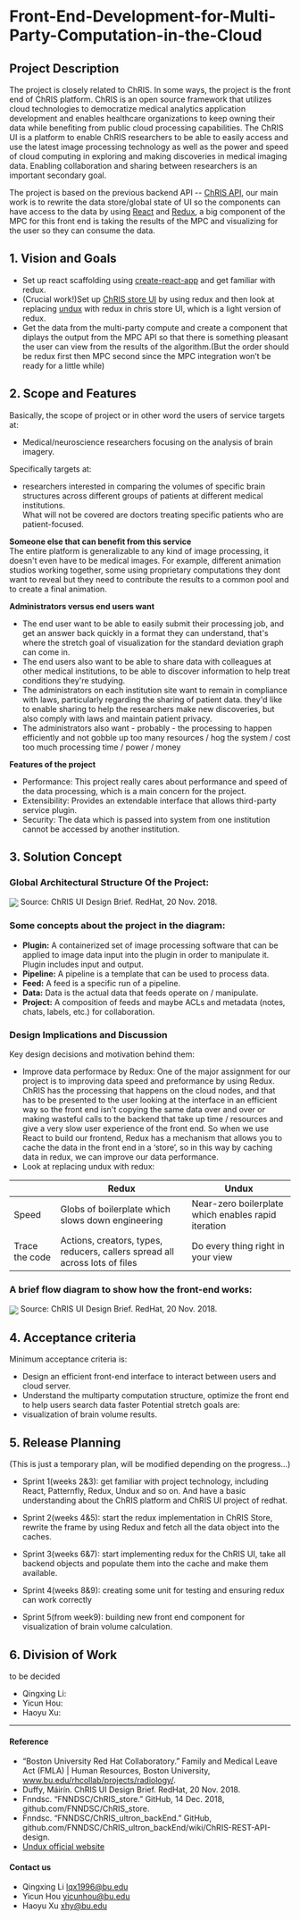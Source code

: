 # Front-End-Development-for-Multi-Party-Computation-in-the-Cloud

## Project Description

The project is closely related to ChRIS. In some ways, the project is the front end of ChRIS platform. ChRIS is an open source framework that utilizes cloud technologies to democratize medical analytics application development and enables healthcare organizations to keep owning their data while benefiting from public cloud processing capabilities.  The ChRIS UI is a platform to enable ChRIS researchers to be able to easily access and use the latest image processing technology as well as the power and speed of cloud computing in exploring and making discoveries in medical imaging data. Enabling collaboration and sharing between researchers is an important secondary goal.

The project is based on the previous backend API -- [ChRIS API](https://fnndsc.github.io/fnndsc/chrisdoc/), our main work is to rewrite the data store/global state of UI so the components can have access to the data by using [React](https://github.com/facebook/react) and [Redux](https://github.com/reduxjs/redux), a big component of the MPC for this front end is taking the results of the MPC and visualizing for the user so they can consume the data.


## 1. Vision and Goals

* Set up react scaffolding using [create-react-app](https://github.com/facebook/create-react-app) and get familiar with redux.
* (Crucial work!)Set up [ChRIS store UI](https://github.com/FNNDSC/ChRIS_store_ui) by using redux and then look at replacing [undux](https://github.com/bcherny/undux) with redux in chris store UI, which is a light version of redux.
* Get the data from the multi-party compute and create a component that diplays the output from the MPC API so that there is something pleasant the user can view from the results of the algorithm.(But the order should be redux first then MPC second since the MPC integration won’t be ready for a little while)

## 2. Scope and Features
Basically, the scope of project or in other word the users of service targets at:  
* Medical/neuroscience researchers focusing on the analysis of brain imagery.  

Specifically targets at:  
* researchers interested in comparing the volumes of specific brain structures across different groups of patients at different medical institutions.  
What will not be covered are doctors treating specific patients who are patient-focused.  

**Someone else that can benefit from this service**  
The entire platform is generalizable to any kind of image processing, it doesn't even have to be medical images. For example, different animation studios working together, some using proprietary computations they dont want to reveal but they need to contribute the results to a common pool and to create a final animation.  

**Administrators versus end users want**
* The end user want to be able to easily submit their processing job, and get an answer back quickly in a format they can understand, that's where the stretch goal of visualization for the standard deviation graph can come in.
* The end users also want to be able to share data with colleagues at other medical institutions, to be able to discover information to help treat conditions they're studying.
* The administrators on each institution site want to remain in compliance with laws, particularly regarding the sharing of patient data. they'd like to enable sharing to help the researchers make new discoveries, but also comply with laws and maintain patient privacy.
* The administrators also want - probably - the processing to happen efficiently and not gobble up too many resources / hog the system / cost too much processing time / power / money  

**Features of the project**
* Performance: This project really cares about performance and speed of the data processing, which is a main concern for the project.
* Extensibility: Provides an extendable interface that allows third-party service plugin.
* Security: The data which is passed into system from one institution cannot be accessed by another institution.

## 3. Solution Concept

### Global Architectural Structure Of the Project:
<img align = center src = "https://github.com/bu-528-sp19/Front-End-Development-for-Multi-Party-Computation-in-the-Cloud/blob/master/diagram.png">
Source: ChRIS UI Design Brief. RedHat, 20 Nov. 2018.

### Some concepts about the project in the diagram:
- **Plugin:** A containerized set of image processing software that can be applied to image data input into the plugin in order to manipulate it. Plugin includes input and output.
- **Pipeline:** A pipeline is a template that can be used to process data.
- **Feed:** A feed is a specific run of a pipeline.
- **Data:** Data is the actual data that feeds operate on / manipulate.
- **Project:** A composition of feeds and maybe ACLs and metadata (notes, chats, labels, etc.) for collaboration.

### Design Implications and Discussion
Key design decisions and motivation behind them:  
- Improve data performace by Redux: One of the major assignment for our project is to improving data speed and preformance by using Redux. ChRIS has the processing that happens on the cloud nodes, and that has to be presented to the user looking at the interface in an efficient way so the front end isn't copying the same data over and over or making wasteful calls to the backend that take up time / resources and give a very slow user experience of the front end. So when we use React to build our frontend, Redux has a mechanism that allows you to cache the data in the front end in a ‘store’, so in this way by caching data in redux, we can improve our data performance.
- Look at replacing undux with redux: 

|                  |  __Redux__ |  __Undux__ |
|-------------     |------------|------------|
| Speed            | Globs of boilerplate which slows down engineering | Near-zero boilerplate which enables rapid iteration |
| Trace the code   | Actions, creators, types, reducers, callers spread all across lots of files | Do every thing right in your view     |



### A brief flow diagram to show how the front-end works:
<img align = center src = "https://github.com/bu-528-sp19/Front-End-Development-for-Multi-Party-Computation-in-the-Cloud/blob/master/images/Project-Based%20Feed%20Screen-By-Sreen.png">
Source: ChRIS UI Design Brief. RedHat, 20 Nov. 2018.

## 4. Acceptance criteria
Minimum acceptance criteria is:
- Design an efficient front-end interface to interact between users and cloud server.
- Understand the multiparty computation structure, optimize the front end to help users search data faster
Potential stretch goals are:  
- visualization of brain volume results.

## 5. Release Planning
(This is just a temporary plan, will be modified depending on the progress...)

- Sprint 1(weeks 2&3): get familiar with project technology, including React, Patternfly, Redux, Undux and so on. And have a basic understanding about the ChRIS platform and ChRIS UI project of redhat.

- Sprint 2(weeks 4&5): start the redux implementation in ChRIS Store, rewrite the frame by using Redux and fetch all the data object into the caches.

- Sprint 3(weeks 6&7): start implementing redux for the ChRIS UI, take all backend objects and populate them into the cache and make them available.

- Sprint 4(weeks 8&9): creating some unit for testing and ensuring redux can work correctly 

- Sprint 5(from week9): building new front end component for visualization of brain volume calculation.

## 6. Division of Work
to be decided

- Qingxing Li:
- Yicun Hou:
- Haoyu Xu:

** **

#### Reference
- “Boston University Red Hat Collaboratory.” Family and Medical Leave Act (FMLA) | Human Resources, Boston University, www.bu.edu/rhcollab/projects/radiology/.
- Duffy, Máirín. ChRIS UI Design Brief. RedHat, 20 Nov. 2018.
- Fnndsc. “FNNDSC/ChRIS_store.” GitHub, 14 Dec. 2018, github.com/FNNDSC/ChRIS_store.
- Fnndsc. “FNNDSC/ChRIS_ultron_backEnd.” GitHub, github.com/FNNDSC/ChRIS_ultron_backEnd/wiki/ChRIS-REST-API-design.
- [Undux official website](https://undux.org/)

#### Contact us

- Qingxing Li lqx1996@bu.edu
- Yicun Hou yicunhou@bu.edu
- Haoyu Xu xhy@bu.edu

